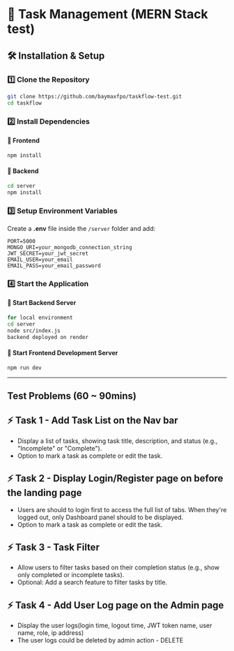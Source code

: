 
# 🚀 Task Management (MERN Stack test)  

## 🛠 Installation & Setup  

### 1️⃣ Clone the Repository  
```sh
git clone https://github.com/baymaxfpo/taskflow-test.git 
cd taskflow
```

### 2️⃣ Install Dependencies  

#### 📌 Frontend  
```sh
npm install
```

#### 📌 Backend  
```sh
cd server
npm install
```

### 3️⃣ Setup Environment Variables  
Create a **.env** file inside the `/server` folder and add:  
```
PORT=5000
MONGO_URI=your_mongodb_connection_string
JWT_SECRET=your_jwt_secret
EMAIL_USER=your_email
EMAIL_PASS=your_email_password
```

### 4️⃣ Start the Application  

#### 🚀 Start Backend Server  
```sh
for local environment
cd server
node src/index.js
backend deployed on render
```

#### 🚀 Start Frontend Development Server  
```sh
npm run dev
```
---

## Test Problems (60 ~ 90mins)

## ⚡ Task 1 - Add Task List on the Nav bar
- Display a list of tasks, showing task title, description, and status (e.g., "Incomplete" or "Complete").
- Option to mark a task as complete or edit the task.

## ⚡ Task 2 - Display Login/Register page on before the landing page
- Users are should to login first to access the full list of tabs.
  When they're logged out, only Dashboard panel should to be displayed.
- Option to mark a task as complete or edit the task.

## ⚡ Task 3 - Task Filter
- Allow users to filter tasks based on their completion status (e.g., show only completed or incomplete tasks).
- Optional: Add a search feature to filter tasks by title.

## ⚡ Task 4 - Add User Log page on the Admin page
- Display the user logs(login time, logout time, JWT token name, user name, role, ip address)
- The user logs could be deleted by admin action - DELETE